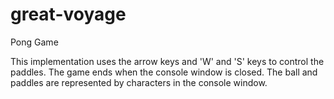 # great-voyage

Pong Game 

This implementation uses the arrow keys and 'W' and 'S' keys to control the paddles. The game ends when the console window is closed. The ball and paddles are represented by characters in the console window.

